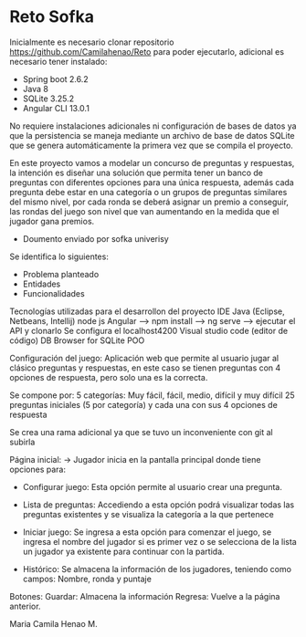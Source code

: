 # Reto Sofka
Inicialmente es necesario clonar repositorio https://github.com/Camilahenao/Reto para poder ejecutarlo, adicional es necesario tener instalado:
* Spring boot 2.6.2
* Java 8
* SQLite 3.25.2
* Angular CLI 13.0.1

No requiere instalaciones adicionales ni configuración de bases de datos ya que la persistencia se maneja mediante un archivo de base de datos SQLite que se genera automáticamente la primera vez que se compila el proyecto.

En este proyecto vamos a modelar un concurso de preguntas y respuestas, la intención es diseñar
una solución que permita tener un banco de preguntas con diferentes opciones para una
única respuesta, además cada pregunta debe estar en una categoría o un grupos de
preguntas similares del mismo nivel, por cada ronda se deberá asignar un premio a conseguir,
las rondas del juego son nivel que van aumentando en la medida que el jugador gana premios. 
- Doumento enviado por sofka univerisy

Se identifica lo siguientes:
* Problema planteado
* Entidades
* Funcionalidades

Tecnologías utilizadas para el desarrollon del proyecto
IDE Java (Eclipse, Netbeans, Intellij)
node js 
Angular --> npm install --> ng serve --> ejecutar el API y clonarlo 
Se configura el localhost4200
Visual studio code (editor de código)
DB Browser for SQLite
POO

Configuración del juego:
Aplicación web que permite al usuario jugar al clásico preguntas y respuestas, en este caso se tienen preguntas con 4 opciones de respuesta, pero solo una es la correcta.

Se compone por:
5 categorías: Muy fácil, fácil, medio, difícil y muy difícil
25 preguntas iniciales (5 por categoría) y cada una con sus 4 opciones de respuesta

Se crea una rama adicional ya que se tuvo un inconveniente con git al subirla

Página inicial:
-> Jugador inicia en la pantalla principal donde tiene opciones para:

- Configurar juego: Esta opción permite al usuario crear una pregunta.

- Lista de preguntas: Accediendo a esta opción podrá visualizar todas las preguntas existentes y se visualiza la categoría a la que pertenece

- Iniciar juego: Se ingresa a esta opción para comenzar el juego, se ingresa el nombre del jugador si es primer vez o se selecciona de la lista un jugador ya existente para continuar con la partida.
- Histórico: Se almacena la información de los jugadores, teniendo como campos: Nombre, ronda y puntaje

Botones:
Guardar: Almacena la información
Regresa: Vuelve a la página anterior.

Maria Camila Henao M.
